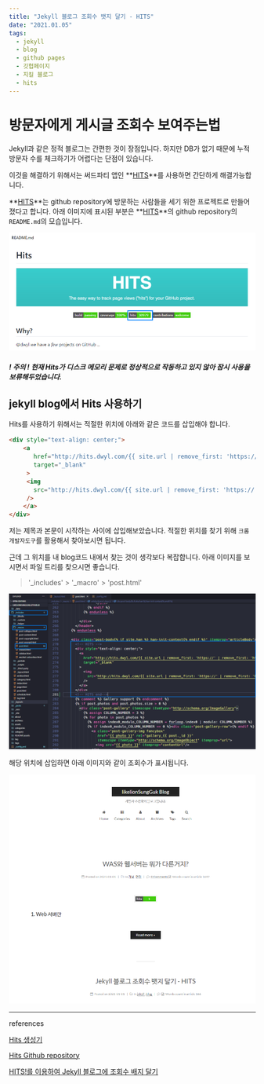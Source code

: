 ```yaml
---
title: "Jekyll 블로그 조회수 뱃지 달기 - HITS"
date: "2021.01.05"
tags: 
  - jekyll
  - blog
  - github pages
  - 깃헙페이지
  - 지킬 블로그
  - hits
---
```


# 방문자에게 게시글 조회수 보여주는법

Jekyll과 같은 정적 블로그는 간편한 것이 장점입니다. 하지만 DB가 없기 때문에 누적 방문자 수를 체크하기가 어렵다는 단점이 있습니다.

이것을 해결하기 위해서는 써드파티 앱인 **[HITS](https://github.com/dwyl/hits)**를 사용하면 간단하게 해결가능합니다.

 **[HITS](https://github.com/dwyl/hits)**는 github repository에 방문하는 사람들을 세기 위한 프로젝트로 만들어졌다고 합니다. 아래 이미지에 표시된 부분은 **[HITS](https://github.com/dwyl/hits)**의 github repository의 `README.md`의 모습입니다.

![image-20210105103446971](/assets/img/image-20210105103446971.png)



#### *! 주의 ! 현재 Hits가 디스크 메모리 문제로 정상적으로 작동하고 있지 않아 잠시 사용을 보류해두었습니다.* 

## jekyll blog에서 Hits 사용하기

Hits를  사용하기 위해서는 적절한 위치에 아래와 같은 코드를 삽입해야 합니다.

```html
<div style="text-align: center;">
    <a
       href="http://hits.dwyl.com/{{ site.url | remove_first: 'https://' | remove_first: 'http://' }}{{ page.url }}"
       target="_blank"
     >
     <img
       src="http://hits.dwyl.com/{{ site.url | remove_first: 'https://' | remove_first: 'http://' }}{{ page.url }}.svg"
     />
    </a>
</div>
```

저는 제목과 본문이 시작하는 사이에 삽입해보았습니다. 적절한 위치를 찾기 위해 `크롬 개발자도구`를 활용해서 찾아보시면 됩니다.

근데 그 위치를 내 blog코드 내에서 찾는 것이 생각보다 복잡합니다. 아래 이미지를 보시면서 파일 트리를 찾으시면 좋습니다.

> '_includes' > '_macro' > 'post.html'

![image-20210105102831674](/assets/img/image-20210105102831674.png)

해당 위치에 삽입하면 아래 이미지와 같이 조회수가 표시됩니다.

![11](/assets/img/11.png)

---

references

[Hits 생성기](http://hits.dwyl.io/)

[Hits Github repository](https://github.com/dwyl/hits)

[HITS!를 이용하여 Jekyll 블로그에 조회수 배지 달기](https://ryanking13.github.io/2020/03/09/jekyll-views-count-badge.html)